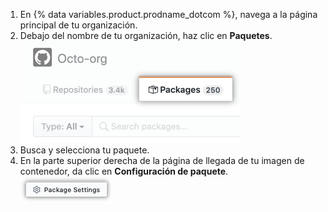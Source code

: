 1. En {% data variables.product.prodname_dotcom %}, navega a la página principal de tu organización.
2. Debajo del nombre de tu organización, haz clic en **Paquetes**. ![Botón de invitación para el acceso al contenedor](/assets/images/help/package-registry/org-tab-for-packages.png)
3. Busca y selecciona tu paquete.
4. En la parte superior derecha de la página de llegada de tu imagen de contenedor, da clic en **Configuración de paquete**. ![Botón de configuración de paquete](/assets/images/help/package-registry/packages-settings-from-package-landing-page.png)
